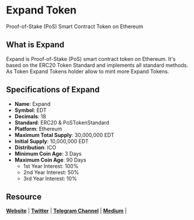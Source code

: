 # Expand Token
Proof-of-Stake (PoS) Smart Contract Token on Ethereum

## What is Expand
Expand is Proof-of-Stake (PoS) smart contract token on Ethereum. It's based on the ERC20 Token Standard and implements all standard methods. As Token Expand Tokens holder allow to mint more Expand Tokens.

## Specifications of Expand
* **Name**: Expand
* **Symbol**: EDT
* **Decimals**: 18
* **Standard**: ERC20 & PoSTokenStandard
* **Platform**: Ethereum
* **Maximum Total Supply**: 30,000,000 EDT
* **Initial Supply**: 10,000,000 EDT
* **Distribution**: ICO
* **Minimum Coin Age**: 3 Days
* **Maximum Coin Age**: 90 Days
  + 1st Year Interest: 100%
  + 2nd Year Interest: 50%
  + 3rd Year Interest: 10%
  
## Resource
**[Website](https://expandt.co)** | **[Twitter](https://twitter.com/ExpandToken)** | **[Telegram Channel](https://t.me/expandofficial)** | **[Medium](https://medium.com/@Expand)** |
